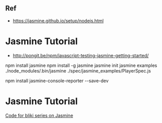 ## Ref
* https://jasmine.github.io/setup/nodejs.html

# Jasmine Tutorial
* http://pongit.be/npm/javascript-testing-jasmine-getting-started/


npm install jasmine
npm install -g jasmine
jasmine init
jasmine examples
./node_modules/.bin/jasmine  ./spec/jasmine_examples/PlayerSpec.js

npm install jasmine-console-reporter --save-dev


# Jasmine Tutorial

[Code for bliki series on Jasmine][bliki-entry]

[bliki-entry]: http://pongit.be/npm/javascript-testing-jasmine-getting-started/

